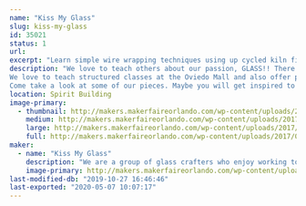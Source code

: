 ```yaml
---
name: "Kiss My Glass"
slug: kiss-my-glass
id: 35021
status: 1
url: 
excerpt: "Learn simple wire wrapping techniques using up cycled kiln fired wine bottle rings to make a pendant. Or Christmas Ornament. Come see our bottle wind chimes with fused glass clangers, fused glass candle holders and screens, framed mosaic glass pictures, dichroic pendants and other items we make. Be sure to check out our upcoming classes if you're interested in trying glass for yourself."
description: "We love to teach others about our passion, GLASS!! There are many ways to work with glass. Stained glass is created by running foil around pieces of glass and then soldering them together. Mosaics are tiny pieces of glass cut to form patterns and applied to a base. This can be done to window glass and framed to create beautiful pictures. Fusing is the process of kiln firing glass so that the pieces melt together to form the shape, which can then be slumped into a mold to shape it.
We love to teach structured classes at the Oviedo Mall and also offer private instruction to meet your requirements/schedule.
Come take a look at some of our pieces. Maybe you will get inspired to try glass for yourself."
location: Spirit Building
image-primary:
  - thumbnail: http://makers.makerfaireorlando.com/wp-content/uploads/2017/07/IMG_1252-150x150.jpg
    medium: http://makers.makerfaireorlando.com/wp-content/uploads/2017/07/IMG_1252-300x225.jpg
    large: http://makers.makerfaireorlando.com/wp-content/uploads/2017/07/IMG_1252-1024x768.jpg
    full: http://makers.makerfaireorlando.com/wp-content/uploads/2017/07/IMG_1252.jpg
maker:
  - name: "Kiss My Glass"
    description: "We are a group of glass crafters who enjoy working together on projects in our studio. Stained glass, fused glass and mosaics are some of the basic techniques employed and we continue to expand our knowledge about the craft and enjoy sharing this with those interested in trying a new craft.  We believe in upcycling window and bottle glass that would end up in landfills, into beautiful art that can be used in everyday life."
    image-primary: http://makers.makerfaireorlando.com/wp-content/uploads/2016/07/IMG_1394.jpg
last-modified-db: "2019-10-27 16:46:46"
last-exported: "2020-05-07 10:07:17"
---
```

